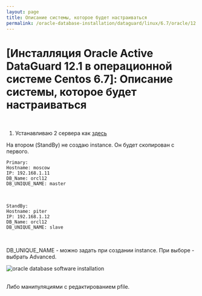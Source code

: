 ```yaml
---
layout: page
title: Описание системы, которое будет настраиваться
permalink: /oracle-database-installation/dataguard/linux/6.7/oracle/12.1/info-about-env/
---
```


# [Инсталляция Oracle Active DataGuard 12.1 в операционной системе Centos 6.7]: Описание системы, которое будет настраиваться



<br/>


1) Устанавливаю 2 сервера как <a href="/docs/oracle-database/installation/oracle-database-installation/single/asm/linux/6.7/oracle/12.1/">здесь</a>


На втором (StandBy) не создаю instance. Он будет скопирован с первого.


    Primary:  
    Hostname: moscow
    IP: 192.168.1.11  
    DB_Name: orcl12
    DB_UNIQUE_NAME: master


<br/>

    StandBy:  
    Hostname: piter  
    IP: 192.168.1.12  
    DB_Name: orcl12
    DB_UNIQUE_NAME: slave


<br/>

DB_UNIQUE_NAME - можно задать при создании instance. При выборе - выбрать Advanced. 

<img src="http://img.oradba.net/oracle-database-installation/distributed/dataguard/linux/6.7/oracle/12.1/db-unique-name.png" border="0" alt="oracle database software installation"><br/><br/>


Либо манипуляциями с редактированием pfile.
